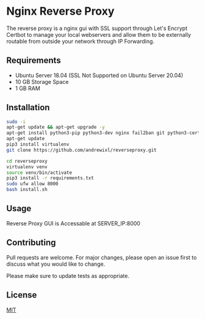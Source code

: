 # Nginx Reverse Proxy
The reverse proxy is a nginx gui with SSL support through Let's Encrypt Certbot to manage your local webservers and allow them to be externally routable from outside your network through IP Forwarding.

## Requirements
 - Ubuntu Server 18.04 (SSL Not Supported on Ubuntu Server 20.04)
 - 10 GB Storage Space
 - 1 GB RAM

## Installation

```bash
sudo -i
apt-get update && apt-get upgrade -y
apt-get install python3-pip python3-dev nginx fail2ban git python3-certbot-nginx -y
apt-get update
pip3 install virtualenv
git clone https://github.com/andrewixl/reverseproxy.git

cd reverseproxy
virtualenv venv
source venv/bin/activate
pip3 install -r requirements.txt
sudo ufw allow 8000
bash install.sh
```

## Usage
Reverse Proxy GUI is Accessable at SERVER_IP:8000

## Contributing
Pull requests are welcome. For major changes, please open an issue first to discuss what you would like to change.

Please make sure to update tests as appropriate.

## License
[MIT](https://choosealicense.com/licenses/mit/)
